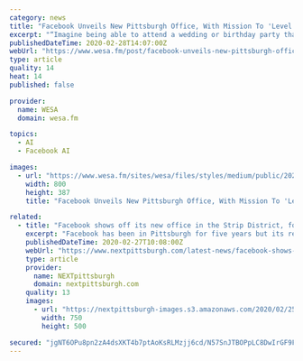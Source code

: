 ```yaml
---
category: news
title: "Facebook Unveils New Pittsburgh Office, With Mission To 'Level Playing Field' With Avatars"
excerpt: "“Imagine being able to attend a wedding or birthday party that you can’t afford to fly to.” Yaser Sheikh, research director for Facebook Reality Labs, said avatars use 3D capture technology and artificial intelligence to facilitate more authentic human connection beyond the capabilities of video services such as Skype or Apple’s FaceTime."
publishedDateTime: 2020-02-28T14:07:00Z
webUrl: "https://www.wesa.fm/post/facebook-unveils-new-pittsburgh-office-mission-level-playing-field-avatars"
type: article
quality: 14
heat: 14
published: false

provider:
  name: WESA
  domain: wesa.fm

topics:
  - AI
  - Facebook AI

images:
  - url: "https://www.wesa.fm/sites/wesa/files/styles/medium/public/202002/facebook_avatar_photo.png"
    width: 800
    height: 387
    title: "Facebook Unveils New Pittsburgh Office, With Mission To 'Level Playing Field' With Avatars"

related:
  - title: "Facebook shows off its new office in the Strip District, focused on advanced avatar research"
    excerpt: "Facebook has been in Pittsburgh for five years but its recent expansion into ... Codec Avatars use 3D capture technology and artificial intelligence to help people create lifelike virtual avatars of themselves. The goal is to eventually make it as natural and effortless to interact with someone in virtual reality as if they were sitting next ..."
    publishedDateTime: 2020-02-27T10:08:00Z
    webUrl: "https://www.nextpittsburgh.com/latest-news/facebook-shows-off-its-new-office-in-the-strip-district-focused-on-advanced-avatar-research/"
    type: article
    provider:
      name: NEXTpittsburgh
      domain: nextpittsburgh.com
    quality: 13
    images:
      - url: "https://nextpittsburgh-images.s3.amazonaws.com/2020/02/25132730/FRL-Pittsburgh-3-scaled-e1582655271879.jpg"
        width: 750
        height: 500

secured: "jgNT6OPu8pn2zA4dsXKT4b7ptAoKsRLMzjj6cd/N57SnJTBOPpLC8DwIrGF9F3JHaltoRY1Q4kxnsu7+MShRSy34cBxdpGHy8Cu3G9JndEZ1fPtTLFhncsQ3n3U61xSdNXEK57Us3uU1TJP5SmCNXvE3YtMvMxPzGEGqXY7iZW87PLU2cC34KJmfimmPuCOmx6waacgaKoH0VpePA0KdvrYuknqdPgVx9JVYQPRLbjQQV/ZwYN58wO/zLgkn/SuNB+b8KqP3kdpwlLD3kuLFHh9SPFBsRDJ1oxLbxGwE2iaHy4sgbbeBEzW5dvp7SoZx;S94owOMgHbKAA0veNPTCTw=="
---
```


